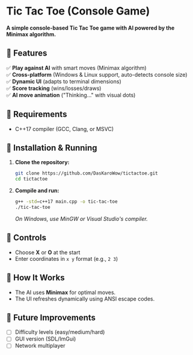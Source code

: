 # Tic Tac Toe (Console Game)  

**A simple console-based Tic Tac Toe game with AI powered by the Minimax algorithm.**  

## 🔹 Features  
✅ **Play against AI** with smart moves (Minimax algorithm)  
✅ **Cross-platform** (Windows & Linux support, auto-detects console size)  
✅ **Dynamic UI** (adapts to terminal dimensions)  
✅ **Score tracking** (wins/losses/draws)  
✅ **AI move animation** ("Thinking..." with visual dots)  

## 🔹 Requirements  
- C++17 compiler (GCC, Clang, or MSVC)  

## 🔹 Installation & Running  
1. **Clone the repository:**  
   ```sh
   git clone https://github.com/DasKaroWow/tictactoe.git
   cd tictactoe
   ```

2. **Compile and run:**  
   ```sh
   g++ -std=c++17 main.cpp -o tic-tac-toe
   ./tic-tac-toe
   ```
   *On Windows, use MinGW or Visual Studio's compiler.*

## 🔹 Controls  
- Choose **X** or **O** at the start  
- Enter coordinates in `x y` format (e.g., `2 3`)  

## 🔹 How It Works  
- The AI uses **Minimax** for optimal moves.  
- The UI refreshes dynamically using ANSI escape codes.  

## 🔹 Future Improvements  
- [ ] Difficulty levels (easy/medium/hard)  
- [ ] GUI version (SDL/ImGui)  
- [ ] Network multiplayer  
